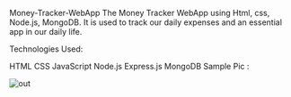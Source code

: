 Money-Tracker-WebApp
The Money Tracker WebApp using Html, css, Node.js, MongoDB. It is used to track our daily expenses and an essential app in our daily life.

Technologies Used:

HTML
CSS
JavaScript
Node.js
Express.js
MongoDB
Sample Pic :

![out](https://github.com/styloraushan/Money-tracker-webApp/assets/142259385/cf74c96d-bf5a-4565-9653-f39fe292939f)
